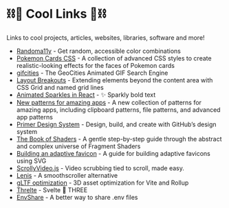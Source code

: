 # ⛓🧊 Cool Links 🧊⛓
Links to cool projects, articles, websites, libraries, software and more!

- [Randoma11y](https://randoma11y.com/) - Get random, accessible color combinations
- [Pokemon Cards CSS](https://deck-24abcd.netlify.app/) - A collection of advanced CSS styles to create realistic-looking effects for the faces of Pokemon cards
- [gifcities](https://gifcities.org/) - The GeoCities Animated GIF Search Engine
- [Layout Breakouts](https://ryanmulligan.dev/blog/layout-breakouts/) - Extending elements beyond the content area with CSS Grid and named grid lines
- [Animated Sparkles in React](https://www.joshwcomeau.com/react/animated-sparkles-in-react/) - ✨ Sparkly bold text
- [New patterns for amazing apps](https://web.dev/new-patterns-for-amazing-apps/) - A new collection of patterns for amazing apps, including clipboard patterns, file patterns, and advanced app patterns
- [Primer Design System](https://primer.style/) - Design, build, and create with GitHub’s design system
- [The Book of Shaders](https://thebookofshaders.com/) - A gentle step-by-step guide through the abstract and complex universe of Fragment Shaders
- [Building an adaptive favicon](https://web.dev/building-an-adaptive-favicon/) - A guide for building adaptive favicons using SVG
- [ScrollyVideo.js](https://scrollyvideo.js.org/) - Video scrubbing tied to scroll, made easy.
- [Lenis](https://lenis.studiofreight.com/) - A smoothscroller alternative
- [gLTF optimization](https://rd.nytimes.com/projects/optimizing-3d-gltf-assets-for-interactive-journalism) - 3D asset optimization for Vite and Rollup
- [Threlte](https://threlte.xyz/) - Svelte 🤝 THREE
- [EnvShare](https://envshare.dev/) - A better way to share .env files